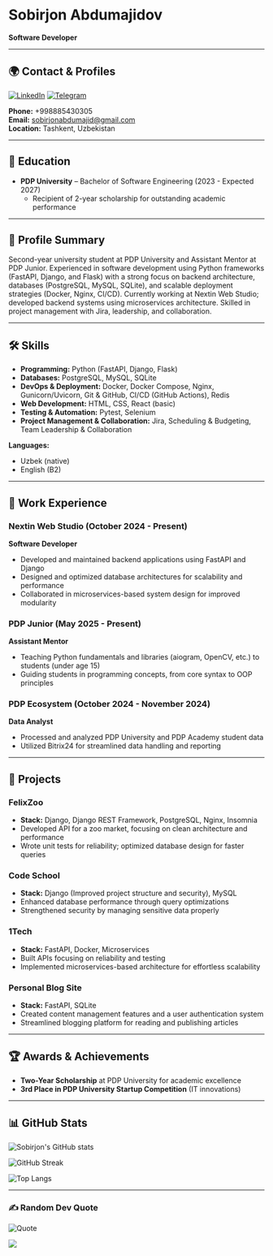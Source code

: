 # **Sobirjon Abdumajidov** 
**Software Developer**

---

## 🌍 Contact & Profiles
[![LinkedIn](https://img.shields.io/badge/LinkedIn-%230077B5.svg?style=flat&logo=linkedin&logoColor=white)](https://www.linkedin.com/in/sobirjonabdumajid/) [![Telegram](https://img.shields.io/badge/Telegram-2CA5E0?style=flat&logo=telegram&logoColor=white)](https://t.me/sobirjonabdumajid)
  
**Phone:** +998885430305  
**Email:** [sobirjonabdumajid@gmail.com](mailto:sobirjonabdumajid@gmail.com)  
**Location:** Tashkent, Uzbekistan

---

## 🏫 Education
- **PDP University** – Bachelor of Software Engineering (2023 - Expected 2027)
  - Recipient of 2-year scholarship for outstanding academic performance

---

## 💼 Profile Summary
Second-year university student at PDP University and Assistant Mentor at PDP Junior. Experienced in software development using Python frameworks (FastAPI, Django, and Flask) with a strong focus on backend architecture, databases (PostgreSQL, MySQL, SQLite), and scalable deployment strategies (Docker, Nginx, CI/CD). Currently working at Nextin Web Studio; developed backend systems using microservices architecture. Skilled in project management with Jira, leadership, and collaboration.

---

## 🛠️ Skills
- **Programming:** Python (FastAPI, Django, Flask)  
- **Databases:** PostgreSQL, MySQL, SQLite  
- **DevOps & Deployment:** Docker, Docker Compose, Nginx, Gunicorn/Uvicorn, Git & GitHub, CI/CD (GitHub Actions), Redis  
- **Web Development:** HTML, CSS, React (basic)  
- **Testing & Automation:** Pytest, Selenium  
- **Project Management & Collaboration:** Jira, Scheduling & Budgeting, Team Leadership & Collaboration  

**Languages:**  
- Uzbek (native)  
- English (B2)

---

## 🎯 Work Experience

### Nextin Web Studio (October 2024 - Present)
**Software Developer**  
- Developed and maintained backend applications using FastAPI and Django  
- Designed and optimized database architectures for scalability and performance  
- Collaborated in microservices-based system design for improved modularity  

### PDP Junior (May 2025 - Present)
**Assistant Mentor**  
- Teaching Python fundamentals and libraries (aiogram, OpenCV, etc.) to students (under age 15)  
- Guiding students in programming concepts, from core syntax to OOP principles  

### PDP Ecosystem (October 2024 - November 2024)
**Data Analyst**  
- Processed and analyzed PDP University and PDP Academy student data  
- Utilized Bitrix24 for streamlined data handling and reporting  

---

## 🚀 Projects

### FelixZoo
- **Stack:** Django, Django REST Framework, PostgreSQL, Nginx, Insomnia  
- Developed API for a zoo market, focusing on clean architecture and performance  
- Wrote unit tests for reliability; optimized database design for faster queries  

### Code School
- **Stack:** Django (Improved project structure and security), MySQL  
- Enhanced database performance through query optimizations  
- Strengthened security by managing sensitive data properly  

### 1Tech
- **Stack:** FastAPI, Docker, Microservices  
- Built APIs focusing on reliability and testing  
- Implemented microservices-based architecture for effortless scalability  

### Personal Blog Site
- **Stack:** FastAPI, SQLite  
- Created content management features and a user authentication system  
- Streamlined blogging platform for reading and publishing articles  

---

## 🏆 Awards & Achievements
- **Two-Year Scholarship** at PDP University for academic excellence  
- **3rd Place in PDP University Startup Competition** (IT innovations)  

---

## 📊 GitHub Stats
![Sobirjon's GitHub stats](https://github-readme-stats.vercel.app/api?username=SobirjonAbdumajid&show_icons=true&theme=dark&hide_border=false)

![GitHub Streak](https://github-readme-streak-stats.herokuapp.com?user=SobirjonAbdumajid&theme=dark&hide_border=false)

![Top Langs](https://github-readme-stats.vercel.app/api/top-langs/?username=SobirjonAbdumajid&layout=compact&theme=dark&hide_border=false)

---

### ✍️ Random Dev Quote
![Quote](https://quotes-github-readme.vercel.app/api?type=horizontal&theme=radical)

[![](https://visitcount.itsvg.in/api?id=SobirjonAbdumajid&label=Profile%20Views&color=0&icon=5&pretty=true)](https://visitcount.itsvg.in)
